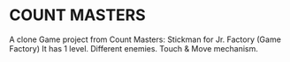 # COUNT MASTERS
A clone Game project from Count Masters: Stickman for Jr. Factory  (Game Factory)
It has 1 level. Different enemies. Touch & Move mechanism. 
